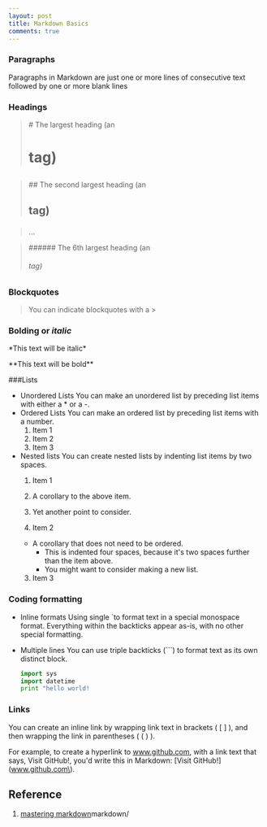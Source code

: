 ```yaml
---
layout: post
title: Markdown Basics
comments: true
---
```

### Paragraphs
Paragraphs in Markdown are just one or more lines of consecutive text followed by one or more blank lines

### Headings
>\# The largest heading (an <h1> tag)

>\#\# The second largest heading (an <h2> tag)

>…

>\#\#\#\#\#\# The 6th largest heading (an <h6> tag)

### Blockquotes
>You can indicate blockquotes with a \>

### **Bolding** or *italic*
\*This text will be italic\*

\*\*This text will be bold\*\*


###Lists
  - Unordered Lists
    You can make an unordered list by preceding list items with either a \* or a \-.
  - Ordered Lists
    You can make an ordered list by preceding list items with a number.
    1. Item 1
    2. Item 2
    3. Item 3
  - Nested lists
    You can create nested lists by indenting list items by two spaces.
	  1. Item 1
      1. A corollary to the above item.
      2. Yet another point to consider.

    2. Item 2
      * A corollary that does not need to be ordered.
        * This is indented four spaces, because it's two spaces further than the item above.
        * You might want to consider making a new list.
    3. Item 3

### Coding formatting
  - Inline formats
    Using single \`to format text in a special monospace format. Everything within the backticks appear as-is, with no other special formatting.
  - Multiple lines
    You can use triple backticks (\`\`\`) to format text as its own distinct block.
    
    ```python
    import sys
    import datetime
    print "hello world!
    ```
	
### Links
  You can create an inline link by wrapping link text in brackets ( [ ] ), and then wrapping the link in parentheses ( ( ) ).
  
  For example, to create a hyperlink to www.github.com, with a link text that says, Visit GitHub!, you'd write this in Markdown: \[Visit GitHub!\]\(www.github.com\).

  ## Reference
  1. [mastering markdown](https://guides.github.com/features/mastering-)markdown/